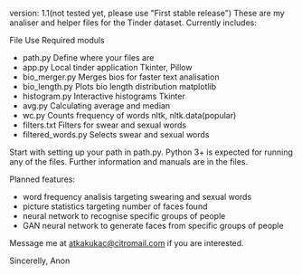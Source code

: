 version: 1.1(not tested yet, please use "First stable release")
These are my analiser and helper files for the Tinder dataset.
Currently includes:

File                Use                                                 Required moduls
- path.py           Define where your files are                         
- app.py            Local tinder application                            Tkinter, Pillow
- bio_merger.py     Merges bios for faster text analisation             
- bio_length.py     Plots bio length distribution                       matplotlib
- histogram.py      Interactive histograms                              Tkinter
- avg.py            Calculating average and median                      
- wc.py             Counts frequency of words                           nltk, nltk.data(popular)
- filters.txt       Filters for swear and sexual words                  
- filtered_words.py Selects swear and sexual words                      

Start with setting up your path in path.py.
Python 3+ is expected for running any of the files.
Further information and manuals are in the files.

Planned features:
- word frequency analisis targeting swearing and sexual words
- picture statistics targeting number of faces found
- neural network to recognise specific groups of people
- GAN neural network to generate faces from specific groups of people

Message me at atkakukac@citromail.com if you are interested.

Sincerelly,
Anon
